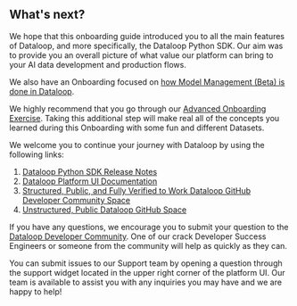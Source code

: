 ## What's next? 

We hope that this onboarding guide introduced you to all the main features of Dataloop, and more specifically, the Dataloop Python SDK.  Our aim was to provide you an overall picture of what value our platform can bring to your AI data development and production flows.

We also have an Onboarding focused on [how Model Management (Beta) is done in Dataloop](./10_model_management.md).

We highly recommend that you go through our [Advanced Onboarding Exercise](./11_onboarding_exercise.md).  Taking this additional step will make real all of the concepts you learned during this Onboarding with some fun and different Datasets.

We welcome you to continue your journey with Dataloop by using the following links: 

1. [Dataloop Python SDK Release Notes](https://dataloop.ai/docs/sdk-release-notes)
2. [Dataloop Platform UI Documentation](https://dataloop.ai/docs/welcome)
3. [Structured, Public, and Fully Verified to Work Dataloop GitHub Developer Community Space](https://github.com/dataloop-ai-apps)
4. [Unstructured, Public Dataloop GitHub Space](https://github.com/dataloop-ai)

If you have any questions, we encourage you to submit your question to the [Dataloop Developer Community](https://github.com/dataloop-ai-apps/dataloop-devs/discussions/new?category=q-a). One of our crack Developer Success Engineers or someone from the community will help as quickly as they can.

You can submit issues to our Support team by opening a question through the support widget located in the upper right corner of the platform UI. Our team is available to assist you with any inquiries you may have and we are happy to help!
